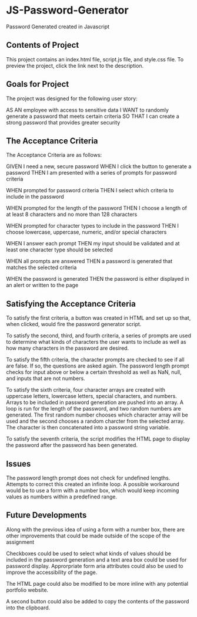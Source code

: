 # JS-Password-Generator

Password Generated created in Javascript

## Contents of Project

This project contains an index.html file, script.js file, and style.css file. To preview the project, click the link next to the description.

## Goals for Project

The project was designed for the following user story:

AS AN employee with access to sensitive data
I WANT to randomly generate a password that meets certain criteria
SO THAT I can create a strong password that provides greater security

## The Acceptance Criteria 

The Acceptance Criteria are as follows: 

GIVEN I need a new, secure password
WHEN I click the button to generate a password
THEN I am presented with a series of prompts for password criteria

WHEN prompted for password criteria
THEN I select which criteria to include in the password

WHEN prompted for the length of the password
THEN I choose a length of at least 8 characters and no more than 128 characters

WHEN prompted for character types to include in the password
THEN I choose lowercase, uppercase, numeric, and/or special characters

WHEN I answer each prompt
THEN my input should be validated and at least one character type should be selected

WHEN all prompts are answered
THEN a password is generated that matches the selected criteria

WHEN the password is generated
THEN the password is either displayed in an alert or written to the page

## Satisfying the Acceptance Criteria

To satisfy the first criteria, a button was created in HTML and set up so that, when clicked, would fire the password generator script. 

To satisfy the second, third, and fourth criteria, a series of prompts are used to determine what kinds of characters the user wants to include as well as how many characters in the password are desired.

To satisfy the fifth criteria, the character prompts are checked to see if all are false. If so, the questions are asked again. The password length prompt checks for input above or below a certain threshold as well as NaN, null, and inputs that are not numbers.

To satisfy the sixth criteria, four character arrays are created with uppercase letters, lowercase letters, special characters, and numbers. Arrays to be included in password generation are pushed into an array. A loop is run for the length of the password, and two random numbers are generated. The first random number chooses which character array will be used and the second chooses a random charcter from the selected array. The character is then concatenated into a password string variable.

To satisfy the seventh criteria, the script modifies the HTML page to display the password after the password has been generated.

## Issues

The password length prompt does not check for undefined lengths. Attempts to correct this created an infinite loop. A possible workaround would be to use a form with a number box, which would keep incoming values as numbers within a predefined range.

## Future Developments

Along with the previous idea of using a form with a number box, there are other improvements that could be made outside of the scope of the assignment

Checkboxes could be used to select what kinds of values should be included in the password generation and a text area box could be used for password display. Approrpriate form aria attributes could also be used to improve the accessibility of the page.

The HTML page could also be modified to be more inline with any potential portfolio website. 

A second button could also be added to copy the contents of the password into the clipboard.
